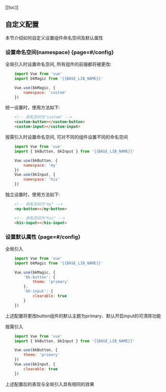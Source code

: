 [[toc]]

## 自定义配置

本节介绍如何自定义设置组件命名空间及默认属性

### 设置命名空间(namespace) {page=#/config}

全局引入时设置命名空间, 所有组件的前缀都将被更改:
```js
    import Vue from 'vue'
    import bkMagic from '{{BASE_LIB_NAME}}'

    Vue.use(bkMagic, {
        namespace: 'custom'
    })
```
统一设置时，使用方法如下:
```html
    <!-- 命名空间为"custom" -->
    <custom-button></custom-button>
    <custom-input></custom-input>
```


按需引入时设置命名空间, 可对不同的组件设置不同的命名空间
```js
    import Vue from 'vue'
    import { bkButton, bkInput } from '{{BASE_LIB_NAME}}'

    Vue.use(bkButton, {
        namespace: 'my'
    })
    Vue.use(bkInput, {
        namespace: 'his'
    })
```

独立设置时，使用方法如下:
```html
    <!-- 命名空间为"my" -->
    <my-button></my-button>

    <!-- 命名空间为"his" -->
    <his-input></his-input>
```

### 设置默认属性 {page=#/config}

全局引入
```js
    import Vue from 'vue'
    import bkMagic from '{{BASE_LIB_NAME}}'

    Vue.use(bkMagic, {
        'bk-button': {
            theme: 'primary'
        },
        'bk-input': {
            clearable: true
        }
    })
```
上述配置将更改button组件的默认主题为primary、默认开启input的可清除功能


按需引入
```js
    import Vue from 'vue'
    import { bkButton, bkInput } from '{{BASE_LIB_NAME}}'

    Vue.use(bkButton, {
        theme: 'primary'
    })
    Vue.use(bkInput, {
        clearable: true
    })
```
上述配置后的表现与全局引入具有相同的效果
